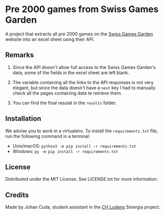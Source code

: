 # Pre 2000 games from Swiss Games Garden
 
A project that extracts all pre 2000 games on the [Swiss Games Garden](https://swissgames.garden/) website into an excel sheet using their API.

## Remarks

1. Since the API doesn't allow full access to the Swiss Games Garden's data, some of the fields in the excel sheet are left blank.

2. The variable containing all the links to the API responses is not very elegant, but since the data doesn't have a `next` key I had to manually check all the pages containing data te retrieve them.

3. You can find the final resulat in the `results` folder.

## Installation

We advise you to work in a virtualenv. To install the `requirements.txt` file, run the following command in a terminal:

- Unix/macOS: `python3 -m pip install -r requirements.txt`
- Windows: `py -m pip install -r requirements.txt`

## License

Distributed under the MIT License. See LICENSE.txt for more information.

## Credits

Made by Johan Cuda, student assistant in the [CH Ludens](https://chludens.ch/) Sinergia project.